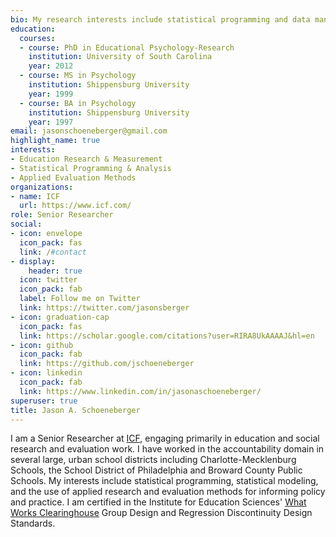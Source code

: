 ```yaml
---
bio: My research interests include statistical programming and data management, educational research, measurement and evaluation.
education:
  courses:
  - course: PhD in Educational Psychology-Research
    institution: University of South Carolina
    year: 2012
  - course: MS in Psychology
    institution: Shippensburg University
    year: 1999
  - course: BA in Psychology
    institution: Shippensburg University
    year: 1997
email: jasonschoeneberger@gmail.com
highlight_name: true
interests:
- Education Research & Measurement
- Statistical Programming & Analysis
- Applied Evaluation Methods
organizations:
- name: ICF
  url: https://www.icf.com/
role: Senior Researcher
social:
- icon: envelope
  icon_pack: fas
  link: /#contact
- display:
    header: true
  icon: twitter
  icon_pack: fab
  label: Follow me on Twitter
  link: https://twitter.com/jasonsberger
- icon: graduation-cap
  icon_pack: fas
  link: https://scholar.google.com/citations?user=RIRA8UkAAAAJ&hl=en
- icon: github
  icon_pack: fab
  link: https://github.com/jschoeneberger
- icon: linkedin
  icon_pack: fab
  link: https://www.linkedin.com/in/jasonaschoeneberger/
superuser: true
title: Jason A. Schoeneberger
---
```


I am a Senior Researcher at <a href="https://www.icf.com/">ICF</a>, engaging primarily in education and social research and evaluation work. I have worked in the accountability domain in several large, urban school districts including Charlotte-Mecklenburg Schools, the School District of Philadelphia and Broward County Public Schools. My interests include statistical programming, statistical modeling, and the use of applied research and evaluation methods for informing policy and practice. I am certified in the Institute for Education Sciences' <a href="https://ies.ed.gov/ncee/wwc/">What Works Clearinghouse</a> Group Design and Regression Discontinuity Design Standards.